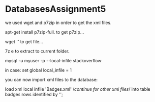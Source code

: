 # DatabasesAssignment5

we used wget and p7zip in order to get the xml files.

apt-get install p7zip-full. to get p7zip...

wget '<url>' to get file...
  
7z e <full zip file name> to extract to current folder.

mysql -u myuser -p --local-infile stackoverflow

in case: set global local_infile = 1

you can now import xml files to the database:

load xml local infile 'Badges.xml' /*continue for other xml files*/
into table badges
rows identified by '<row>';
